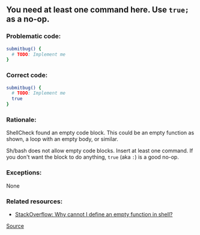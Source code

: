 ## You need at least one command here. Use `true;` as a no-op.

### Problematic code:

```sh
submitbug() {
  # TODO: Implement me
}
```

### Correct code:

```sh
submitbug() {
  # TODO: Implement me
  true
}
```
### Rationale:

ShellCheck found an empty code block. This could be an empty function as shown, a loop with an empty body, or similar.

Sh/bash does not allow empty code blocks. Insert at least one command. If you don't want the block to do anything, `true` (aka `:`) is a good no-op.

### Exceptions:

None

### Related resources:
* [StackOverflow: Why cannot I define an empty function in shell?](https://stackoverflow.com/questions/39307615/why-cannot-i-define-an-empty-function-in-shell)

[Source](https://github.com/koalaman/shellcheck/wiki/SC1055)

